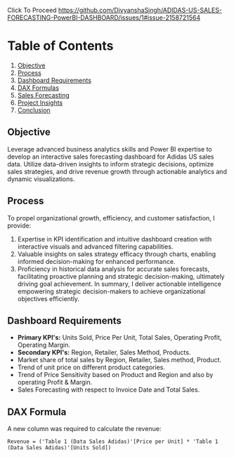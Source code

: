 Click To Proceed
https://github.com/DivyanshaSingh/ADIDAS-US-SALES-FORECASTING-PowerBI-DASHBOARD/issues/1#issue-2158721564

# Table of Contents
1. [Objective](#objective)
2. [Process](#process)
3. [Dashboard Requirements](#dashboard-requirements)
4. [DAX Formulas](#dax-formulas)
5. [Sales Forecasting](#sales-forecasting)
6. [Project Insights](#project-insights)
7. [Conclusion](#conclusion)

## Objective
Leverage advanced business analytics skills and Power BI expertise to develop an interactive sales forecasting dashboard for Adidas US sales data. Utilize data-driven insights to inform strategic decisions, optimize sales strategies, and drive revenue growth through actionable analytics and dynamic visualizations.

## Process
To propel organizational growth, efficiency, and customer satisfaction, I provide:
1. Expertise in KPI identification and intuitive dashboard creation with interactive visuals and advanced filtering capabilities.
2. Valuable insights on sales strategy efficacy through charts, enabling informed decision-making for enhanced performance.
3. Proficiency in historical data analysis for accurate sales forecasts, facilitating proactive planning and strategic decision-making, ultimately driving goal achievement.
In summary, I deliver actionable intelligence empowering strategic decision-makers to achieve organizational objectives efficiently.

## Dashboard Requirements
- **Primary KPI's:** Units Sold, Price Per Unit, Total Sales, Operating Profit, Operating Margin.
- **Secondary KPI's:** Region, Retailer, Sales Method, Products.
- Market share of total sales by Region, Retailer, Sales method, Product.
- Trend of unit price on different product categories.
- Trend of Price Sensitivity based on Product and Region and also by operating Profit & Margin.
- Sales Forecasting with respect to Invoice Date and Total Sales.

## DAX Formula
A new column was required to calculate the revenue:
```DAX
Revenue = ('Table 1 (Data Sales Adidas)'[Price per Unit] * 'Table 1 (Data Sales Adidas)'[Units Sold])
